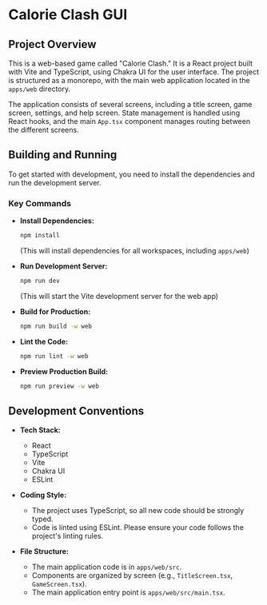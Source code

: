 # Calorie Clash GUI

## Project Overview

This is a web-based game called "Calorie Clash." It is a React project built with Vite and TypeScript, using Chakra UI for the user interface. The project is structured as a monorepo, with the main web application located in the `apps/web` directory.

The application consists of several screens, including a title screen, game screen, settings, and help screen. State management is handled using React hooks, and the main `App.tsx` component manages routing between the different screens.

## Building and Running

To get started with development, you need to install the dependencies and run the development server.

### Key Commands

*   **Install Dependencies:**
    ```bash
    npm install
    ```
    (This will install dependencies for all workspaces, including `apps/web`)

*   **Run Development Server:**
    ```bash
    npm run dev
    ```
    (This will start the Vite development server for the web app)

*   **Build for Production:**
    ```bash
    npm run build -w web
    ```

*   **Lint the Code:**
    ```bash
    npm run lint -w web
    ```

*   **Preview Production Build:**
    ```bash
    npm run preview -w web
    ```

## Development Conventions

*   **Tech Stack:**
    *   React
    *   TypeScript
    *   Vite
    *   Chakra UI
    *   ESLint

*   **Coding Style:**
    *   The project uses TypeScript, so all new code should be strongly typed.
    *   Code is linted using ESLint. Please ensure your code follows the project's linting rules.

*   **File Structure:**
    *   The main application code is in `apps/web/src`.
    *   Components are organized by screen (e.g., `TitleScreen.tsx`, `GameScreen.tsx`).
    *   The main application entry point is `apps/web/src/main.tsx`.
